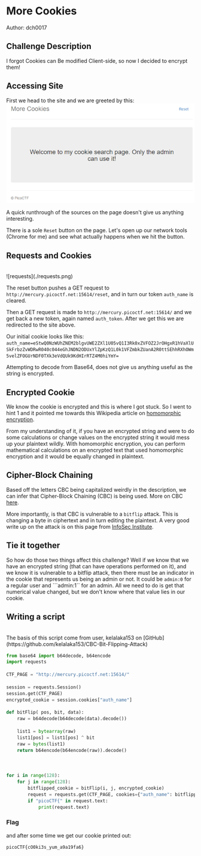 # More Cookies
Author: dch0017

## Challenge Description
I forgot Cookies can Be modified Client-side, so now I decided to encrypt them!

## Accessing Site
First we head to the site and we are greeted by this: </br>
![site](./website.png)
</br>

A quick runthrough of the sources on the page doesn't give us anything interesting.

There is a sole ```Reset``` button on the page. Let's open up our network tools (Chrome for me) and see what actually happens when we hit the button.

## Requests and Cookies
<br>
![requests](./requests.png)
</br>

The reset button pushes a GET request to ```http://mercury.picoctf.net:15614/reset```, and in turn our token ```auth_name``` is cleared.</br>

Then a GET request is made to ```http://mercury.picoctf.net:15614/``` and we get back a new token, again named ```auth_token```. After we get this we are redirected to the site above.</br>

Our initial cookie looks like this: ```auth_name=eStwQ0NzWUhZNEM2blgvUWE2ZXl1U05vQ1I3Rk0xZVFOZ2JrOHgxR1hVaXlUSkFrbzZvWDRwR040c044eGhJNDN2ODUxYlZpKzQ1L0k1VFZmbkZUanA2R0ttSEhhRXhOWm5velZFOGUrNDF0TXk3eVdQUk9KdHIrRTZ4M0hiYmY=```

Attempting to decode from Base64, does not give us anything useful as the string is encrypted. 

## Encrypted Cookie
We know the cookie is encrypted and this is where I got stuck. So I went to hint 1 and it pointed me towards this Wikipedia article on [homomorphic encryption](https://en.wikipedia.org/wiki/Homomorphic_encryption).

From my understanding of it, if you have an encrypted string and were to do some calculations or change values on the encrypted string it would mess up your plaintext wildly. With homomorphic encryption, you can perform mathematical calculations on an encrypted text that used homomorphic encryption and it would be equally changed in plaintext. 

## Cipher-Block Chaining
Based off the letters CBC being capitalized weirdly in the description, we can infer that Cipher-Block Chaining (CBC) is being used. More on CBC [here](http://en.wikipedia.org/wiki/Block_cipher_mode_of_operation). 

More importantly, is that CBC is vulnerable to a ```bitflip``` attack. This is changing a byte in ciphertext and in turn editing the plaintext. A very good write up on the attack is on this page from [InfoSec Institute](https://resources.infosecinstitute.com/topic/cbc-byte-flipping-attack-101-approach/).


## Tie it together
So how do those two things affect this challenge? Well if we know that we have an encrypted string (that can have operations performed on it), and we know it is vulnerable to a bitflip attack, then there must be an indicator in the cookie that represents us being an admin or not. It could be ```admin:0``` for a regular user and ```admin:1`` for an admin. All we need to do is get that numerical value changed, but we don't know where that value lies in our cookie.

## Writing a script
</br>
The basis of this script come from user, kelalaka153 on [GitHub](https://github.com/kelalaka153/CBC-Bit-Flipping-Attack)

```python
from base64 import b64decode, b64encode
import requests

CTF_PAGE = "http://mercury.picoctf.net:15614/"

session = requests.Session()
session.get(CTF_PAGE)
encrypted_cookie = session.cookies["auth_name"]

def bitFlip( pos, bit, data):
    raw = b64decode(b64decode(data).decode())

    list1 = bytearray(raw)
    list1[pos] = list1[pos] ^ bit
    raw = bytes(list1)
    return b64encode(b64encode(raw)).decode()



for i in range(128):
    for j in range(128):
        bitflipped_cookie = bitFlip(i, j, encrypted_cookie)
        request = requests.get(CTF_PAGE, cookies={"auth_name": bitflipped_cookie})
        if "picoCTF{" in request.text:
            print(request.text)

```

### Flag
and after some time we get our cookie printed out:

```
picoCTF{cO0ki3s_yum_a9a19fa6}
```